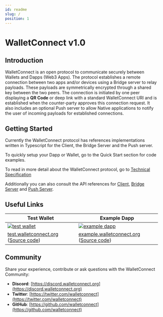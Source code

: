 ```yaml
---
id: readme
slug: /
position: 1
---
```


# WalletConnect v1.0

## Introduction

WalletConnect is an open protocol to communicate securely between Wallets and Dapps \(Web3 Apps\). The protocol establishes a remote connection between two apps and/or devices using a Bridge server to relay payloads. These payloads are symmetrically encrypted through a shared key between the two peers. The connection is initiated by one peer displaying a **QR Code** or deep link with a standard WalletConnect URI and is established when the counter-party approves this connection request. It also includes an optional Push server to allow Native applications to notify the user of incoming payloads for established connections.

## Getting Started

Currently the WalletConnect protocol has references implementations written in Typescript for the Client, the Bridge Server and the Push server.

To quickly setup your Dapp or Wallet, go to the Quick Start section for code examples.

To read in more detail about the WalletConnect protocol, go to [Technical Specification](specs/README.md)

Additionally you can also consult the API references for [Client](client-api.md), [Bridge Server](bridge-server.md) and [Push Server](push-server.md).

## Useful Links

| **Test Wallet** | **Example Dapp** |
| --------------- | --------------- |
| [![test wallet](/assets-1.0/img_3394.jpg)](https://test.walletconnect.org) | [![example dapp](/assets-1.0/screenshot-2019-01-31-16.52.57.png)](https://example.walletconnect.org) |
| [test.walletconnect.org](https://test.walletconnect.org) \([Source code](https://github.com/WalletConnect/walletconnect-test-wallet)\) | [example.walletconnect.org](https://example.walletconnect.org) \([Source code](https://github.com/WalletConnect/walletconnect-example-dapp)\) |

## Community

Share your experience, contribute or ask questions with the WalletConnect Community:

- **Discord**: [https://discord.walletconnect.org](https://discord.walletconnect.org)
- **Twitter**: [https://twitter.com/walletconnect](https://twitter.com/walletconnect)
- **GitHub**: [https://github.com/walletconnect](https://github.com/walletconnect)
